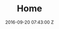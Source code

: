 ---
title: Home
date: 2016-09-20 07:43:00 Z
layout: default.sections
sections:
  - about
  - hero
---